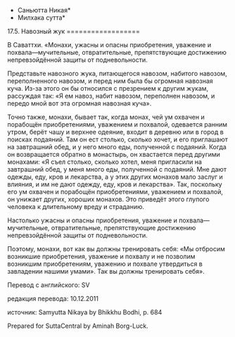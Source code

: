 * Саньютта Никая*
* Милхака сутта*

17\.5\. Навозный жук
\=\=\=\=\=\=\=\=\=\=\=\=\=\=\=\=\=\=

В Саваттхи\. «Монахи, ужасны и опасны приобретения, уважение и похвала—мучительные, отвратительные, препятствующие достижению непревзойдённой защиты от подневольности\.

Представьте навозного жука, питающегося навозом, набитого навозом, переполненного навозом, и перед ним была бы огромная навозная куча\. Из\-за этого он бы относился с презрением к другим жукам, рассуждая так: «Я ем навоз, набит навозом, переполнен навозом, и передо мной вот эта огромная навозная куча»\.

Точно также, монахи, бывает так, когда монах, чей ум охвачен и порабощён приобретениями, уважением и похвалой, одевается ранним утром, берёт чашу и верхнее одеяние, входит в деревню или в город в поисках подаяний\. Там он ест столько, сколько хочет, и его приглашают на завтрашний обед, и у него много еды, полученной с подаяний\. Когда он возвращается обратно в монастырь, он хвастается перед другими монахами: «Я съел столько, сколько хотел, меня пригласили на завтрашний обед, у меня много еды, полученной с подаяний\. Мне дают одежды, еду, кров и лекарства, а у этих других монахов мало заслуг и влияния, и им не дают одежду, еду, кров и лекарства»\. Так, поскольку его ум охвачен и порабощён приобретениями, уважением и похвалой, он унижает других, хороших монахов\. Это приведёт этого глупого человека к длительному вреду и страданию\.

Настолько ужасны и опасны приобретения, уважение и похвала—мучительные, отвратительные, препятствующие достижению непревзойдённой защиты от подневольности\.

Поэтому, монахи, вот как вы должны тренировать себя: «Мы отбросим возникшие приобретения, уважение и похвалу и не позволим возникшим приобретениям, уважению и похвале утвердиться в завладении нашими умами»\. Так вы должны тренировать себя»\.

Перевод с английского: SV

редакция перевода: 10\.12\.2011

источник: Samyutta Nikaya by Bhikkhu Bodhi, p\. 684

Prepared for SuttaCentral by Aminah Borg\-Luck\.